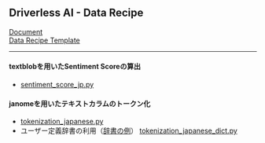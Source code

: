 ## Driverless AI - Data Recipe

[Document](http://docs.h2o.ai/driverless-ai/latest-stable/docs/userguide/custom-recipes-data-recipes.html)  
[Data Recipe Template](https://github.com/h2oai/driverlessai-recipes/blob/rel-1.9.1/data/data_template.py)
****
#### textblobを用いたSentiment Scoreの算出
- [sentiment_score_jp.py](./sentiment_score_jp.py)
#### janomeを用いたテキストカラムのトークン化
- [tokenization_japanese.py](./tokenization_japanese.py)
- ユーザー定義辞書の利用（[辞書の例](../test/tokenize_dict/dict_test.csv)） [tokenization_japanese_dict.py](./tokenization_japanese_dict.py)
